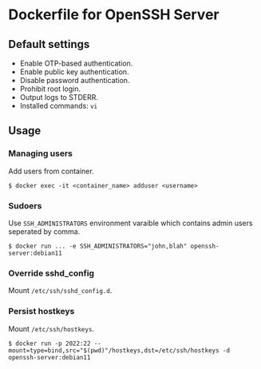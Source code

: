 # Dockerfile for OpenSSH Server

## Default settings

* Enable OTP-based authentication.
* Enable public key authentication.
* Disable password authentication.
* Prohibit root login.
* Output logs to STDERR.
* Installed commands: `vi`

## Usage

### Managing users

Add users from container.

```
$ docker exec -it <container_name> adduser <username>
```

### Sudoers

Use `SSH_ADMINISTRATORS` environment varaible which contains admin users seperated by comma.

```
$ docker run ... -e SSH_ADMINISTRATORS="john,blah" openssh-server:debian11
```


### Override sshd_config

Mount `/etc/ssh/sshd_config.d`.


### Persist hostkeys

Mount `/etc/ssh/hostkeys`.

```
$ docker run -p 2022:22 --mount=type=bind,src="$(pwd)"/hostkeys,dst=/etc/ssh/hostkeys -d openssh-server:debian11
```

